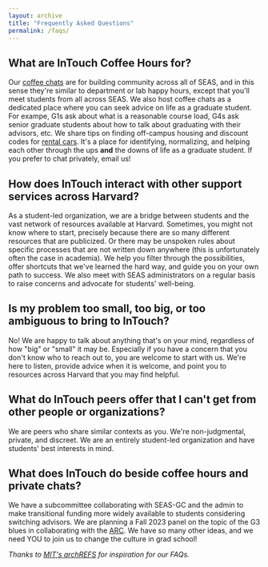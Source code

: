 ```yaml
---
layout: archive
title: "Frequently Asked Questions"
permalink: /faqs/
---
```


## What are InTouch Coffee Hours for?

Our [coffee chats](https://intouch.seas.harvard.edu/calendar/) are for building community across all of SEAS, and in this sense they're similar to department or lab happy hours, except that you'll meet students from all across SEAS. We also host coffee chats as a dedicated place where you can seek advice on life as a graduate student. For exampe, G1s ask about what is a reasonable course load, G4s ask senior graduate students about how to talk about graduating with their advisors, etc. We share tips on finding off-campus housing and discount codes for [rental cars](https://campustravel.com/university/harvard-university/employee-discounts/). It's a place for identifying, normalizing, and helping each other through the ups **and** the downs of life as a graduate student. If you prefer to chat privately, email us!  

## How does InTouch interact with other support services across Harvard?

As a student-led organization, we are a bridge between students and the vast network of resources available at Harvard. Sometimes, you might not know where to start, precisely because there are so many different resources that are publicized. Or there may be unspoken rules about specific processes that are not written down anywhere (this is unfortunately often the case in academia). We help you filter through the possibilities, offer shortcuts that we've learned the hard way, and guide you on your own path to success. We also meet with SEAS administrators on a regular basis to raise concerns and advocate for students' well-being.  

## Is my problem too small, too big, or too ambiguous to bring to InTouch? 

No! We are happy to talk about anything that's on your mind, regardless of how "big" or "small" it may be. Especially if you have a concern that you don't know who to reach out to, you are welcome to start with us. We're here to listen, provide advice when it is welcome, and point you to resources across Harvard that you may find helpful. 

## What do InTouch peers offer that I can't get from other people or organizations?

We are peers who share similar contexts as you. We're non-judgmental, private, and discreet. We are an entirely student-led organization and have students' best interests in mind. 

## What does InTouch do beside coffee hours and private chats?
We have a subcommittee collaborating with SEAS-GC and the admin to make transitional funding more widely available to students considering switching advisors. We are planning a Fall 2023 panel on the topic of the G3 blues in collaborating with the [ARC](https://academicresourcecenter.harvard.edu/graduate-students). We have so many other ideas, and we need YOU to join us to change the culture in grad school!
<br/>

_Thanks to [MIT's archREFS](https://www.archrefs.mit.edu/faq) for inspiration for our FAQs._
